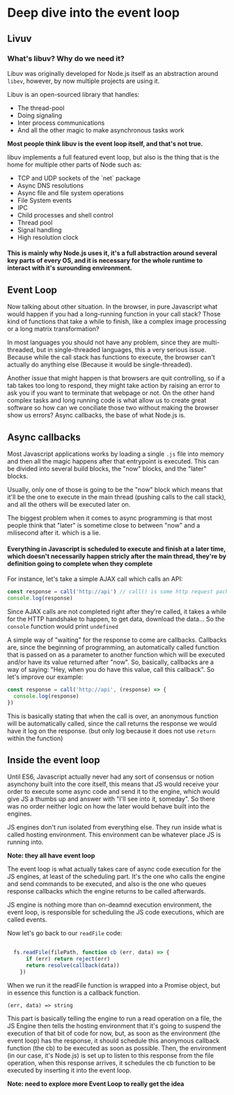 # Deep dive into the event loop


## Livuv

### What's libuv? Why do we need it?


Libuv was originally developed for Node.js itself as an abstraction around `libev`, however, by now multiple projects are using it.

Libuv is an open-sourced library that handles:

<ul>
  <li>The thread-pool</li>
  <li>Doing signaling</li>
  <li>Inter process communications</li>
  <li>And all the other magic to make asynchronous tasks work</li>
</ul>

<b>Most people think libuv is the event loop itself, and that's not true.</b>

libuv implements a full featured event loop, but also is the thing that is the home for multiple other parts of Node such as:


<ul>
  <li>TCP and UDP sockets of the `net` package</li>
  <li>Async DNS resolutions</li>
  <li>Async file and file system operations</li>
  <li>File System events</li>
  <li>IPC</li>
  <li>Child processes and shell control</li>
  <li>Thread pool</li>
  <li>Signal handling</li>
  <li>High resolution clock</li>
</ul>

<h4>This is mainly why Node.js uses it, it's a full abstraction around several key parts of every OS, and it is necessary for the whole runtime to interact with it's surounding environment.<h4>

## Event Loop
  Now talking about other situation. In the browser, in pure Javascript what would happen if you had a long-running function in your call stack? Those kind of functions that take a while to finish, like a complex image processing or a long matrix transformation?
  
  In most languages you should not have any problem, since they are multi-threaded, but in single-threaded languages, this a very serious issue. Because while the call stack has functions to execute, the browser can't actually do anything else (Because it would be single-threaded).
  
 Another issue that might happen is that browsers are quit controlling, so if a tab takes too long to respond, they might take action by raising an error to ask you if you want to terminate that webpage or not. On the other hand complex tasks and long running code is what allow us to create great software so how can we conciliate those two without making the browser show us errors? Async callbacks, the base of what Node.js is.
  
  
## Async callbacks
  
 Most Javascript applications works by loading a single `.js` file into memory and then all the magic happens after that entrypoint is executed. This can be divided into several build blocks, the "now" blocks, and the "later" blocks.
  
 Usually, only one of those is going to be the "now" block which means that it'll be the one to execute in the main thread (pushing calls to the call stack), and all the others will be executed later on.
  
The biggest problem when it comes to async programming is that most people think that "later" is sometime close to between "now" and a milisecond after it. which is a lie.
  
  <h4>Everything in Javascript is scheduled to execute and finish at a later time, which doesn't necessarily happen stricly after the main thread, they're by definition going to complete when they complete</h4>


For instance, let's take a simple AJAX call which calls an API:
````javascript
const response = call('http://api') // call() is some http request package, like fetch
console.log(response)
````

Since AJAX calls are not completed right after they're called, it takes a while for the HTTP handshake to happen, to get data, download the data...
So the `console` function would print `undefined`

A simple way of "waiting" for the response to come are callbacks. Callbacks are, since the beginning of programming, an automatically called function that is passed on as a parameter to another function which will be executed and/or have its value returned after "now". So, basically, callbacks are a way of saying: "Hey, when you do have this value, call this callback". So let's improve our example:

````javascript
const response = call('http://api', (response) => {
  console.log(response)
})
````

This is basically stating that when the call is over, an anonymous function will be automatically called, since the call returns the response we would have it log on the response. (but only log because it does not use `return` within the function)

## Inside the event loop

Until ES6, Javascript actually never had any sort of consensus or notion asynchony built into the core itself, this means that JS would receive your order to execute some async code and send it to the engine, which would give JS a thumbs up and answer with "I'll see into it, someday". So there was no order neither logic on how the later would behave built into the engines.

JS engines don't run isolated from everything else. They run inside what is called hosting environment. This environment can be whatever place JS is running into.

<b>Note: they all have event loop</b>

The event loop is what actually takes care of async code execution for the JS engines, at least of the scheduling part. It's the one who calls the engine and send commands to be executed, and also is the one who queues response callbacks which the engine returns to be called afterwards.

JS engine is nothing more than on-deamnd execution environment, the event loop, is responsible for scheduling the JS code executions, which are called events.

Now let's go back to our ``readFile`` code:
````javascript 
  
  fs.readFile(filePath, function cb (err, data) => {
      if (err) return reject(err)
      return resolve(callback(data))
    })
````
When we run it the readFile function is wrapped into a Promise object, but in essence this function is a callback function.

````
(err, data) => string
````
This part is basically telling the engine to run a read operation on a file, the JS Engine then tells the hosting environment that it's going to suspend the execution of that bit of code for now, but, as soon as the environment (the event loop) has the response, it should schedule this anonymous callback function (the cb) to be executed as soon as possible. Then, the environment (in our case, it's Node.js) is set up to listen to this response from the file operation, when this response arrives, it schedules the cb function to be executed by inserting it into the event loop.

<b>Note: need to explore more Event Loop to really get the idea</b>

